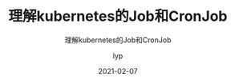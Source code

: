 ---
layout:     post 
title:      "理解kubernetes的Job和CronJob"
subtitle:   "理解kubernetes的Job和CronJob"
description: " "
date:       2021-02-07
author:     "lyp"
image: "https://res.cloudinary.com/lyp/image/upload/v1612709813/hugo/blog.github.io/pexels-anete-lusina-4793157.jpg"
published: false
tags:
    - kubernetes
    - 云原生
    - Job
    - CronJob
    - 玩转Kubernetes
categories: 
    - kubernetes
---